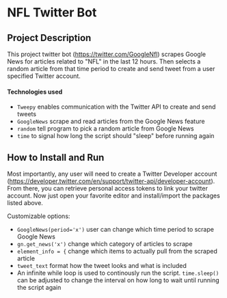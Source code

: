 # NFL Twitter Bot
## Project Description 
This project twitter bot (https://twitter.com/GoogleNfl) scrapes Google News for articles related to "NFL" in the last 12 hours. Then selects a random article from that time period to create and send tweet from a user specified Twitter account. 
#### Technologies used
- ```Tweepy``` enables communication with the Twitter API to create and send tweets
- ```GoogleNews``` scrape and read articles from the Google News feature
- ```random``` tell program to pick a random article from Google News
- ```time``` to signal how long the script should "sleep" before running again

## How to Install and Run
Most importantly, any user will need to create a Twitter Developer account (https://developer.twitter.com/en/support/twitter-api/developer-account). From there, you can retrieve personal access tokens to link your twitter account. Now just open your favorite editor and install/import the packages listed above. 

Customizable options:
- ```GoogleNews(period='x')``` user can change which time period to scrape Google News
- ```gn.get_news('x')``` change which category of articles to scrape
- ```element_info = {``` change which items to actually pull from the scraped article
- ```tweet_text``` format how the tweet looks and what is included
- An infinite while loop is used to continously run the script. ```time.sleep()``` can be adjusted to change the interval on how long to wait until running the script again
